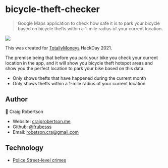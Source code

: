 # bicycle-theft-checker

> Google Maps application to check how safe it is to park your bicycle based on bicycle thefts
> within a 1-mile radius of your current location.

![](./.github/bicycle-theft-checker-demo.gif)

This was created for [TotallyMoneys](https://www.totallymoney.com/) HackDay 2021.

The premise being that before you park your bike you check your current location in the app, 
and it will show you bicycle theft hotspot areas and show you the 
perfect location to park your bike based on this data.

- Only shows thefts that have happened during the current month
- Only shows thefts within a 1-mile radius of your current location
 

## Author

👤 Craig Robertson

* Website: [craigrobertson.me](https://craigrobertson.me)
* Github: [@frubesss](https://github.com/frubesss)
* Email: robetson.cra@gmail.com

## Technology

- [Police Street-level crimes](https://data.police.uk/docs/method/crime-street/)
